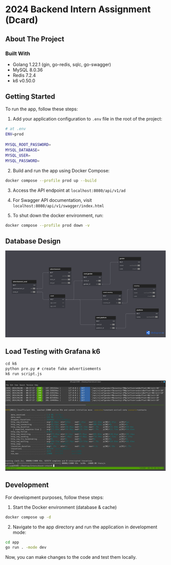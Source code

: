 # 2024 Backend Intern Assignment (Dcard)

## About The Project

### Built With
- Golang 1.22.1 (gin, go-redis, sqlc, go-swagger)
- MySQL 8.0.36
- Redis 7.2.4
- k6 v0.50.0

## Getting Started

To run the app, follow these steps:

1. Add your application configuration to `.env` file in the root of the project:

```sh
# at .env
ENV=prod

MYSQL_ROOT_PASSWORD=
MYSQL_DATABASE=
MYSQL_USER=
MYSQL_PASSWORD=
```

2. Build and run the app using Docker Compose:

```sh
docker compose --profile prod up --build
```

3. Access the API endpoint at `localhost:8080/api/v1/ad`

4. For Swagger API documentation, visit `localhost:8080/api/v1/swagger/index.html`

5. To shut down the docker environment, run:

```sh
docker compose --profile prod down -v
```

## Database Design

![database design](docs/database_design.png)

## Load Testing with Grafana k6

```
cd k6
python pre.py # create fake advertisements
k6 run script.js
```

![k6 result](docs/k6_result.png)

## Development

For development purposes, follow these steps:

1. Start the Docker environment (database & cache)

```sh
docker compose up -d
```

2. Navigate to the app directory and run the application in development mode:

```sh
cd app
go run . -mode dev
```

Now, you can make changes to the code and test them locally.
